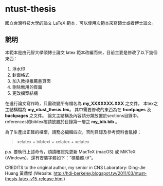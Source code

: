 # ntust-thesis

國立台灣科技大學的論文 LaTeX 範本，可以使用次範本來寫碩士或者博士論文。

## 說明

本範本是由元智大學碩博士論文 latex 範本改編而來，目前主要是修改了以下幾個東西：

1. 浮水印
2. 封面格式
3. 加入教授推薦書頁面
4. 刪除無用的頁面
5. 更改檔案結構

在進行論文寫作時，只需改變所有檔名為 **my_XXXXXXX.XXX** 之文件。
本tex之主結構檔為 **my_ntust_thesis.tex**。
其中需要修改的東西為在 **frontpages** 及 **backpages** 之文件。
論文主結構及內容請分類放置於sections目錄中。
references的bibtex檔請放置於目錄第一層之 **my_bib.bib** 。

為了生產出正確的檔案，請務必編輯四次，否則目錄及參考資料會亂掉：

> xelatex + bibtext + xelatex + xelatex

p.s. 要執行上述命令，煩請確認先更新 MacTeX (macOS) 或 MiKTeX (Windows)，還有安裝字體如下：“標楷體.ttf”。

CREDITS to the original author, my senior in CNS Laboratory: Ding-Jie Huang 黃鼎傑
(Website: <http://hdj-berkeley.blogspot.tw/2011/03/ntust-thesis-latex-v15-release.html>)
